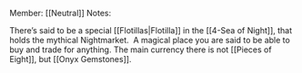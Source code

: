 Member: [[Neutral]]
Notes: 

There’s said to be a special [[Flotillas|Flotilla]] in the [[4-Sea of Night]], that holds the mythical Nightmarket.  A magical place you are said to be able to buy and trade for anything.  The main currency there is not [[Pieces of Eight]], but [[Onyx Gemstones]].